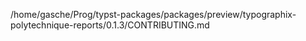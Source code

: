 /home/gasche/Prog/typst-packages/packages/preview/typographix-polytechnique-reports/0.1.3/CONTRIBUTING.md